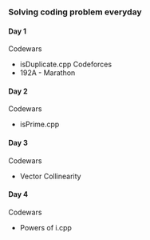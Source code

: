 ### Solving coding problem everyday
#### Day 1
Codewars
- isDuplicate.cpp
Codeforces
- 192A - Marathon

#### Day 2
Codewars
- isPrime.cpp

#### Day 3
Codewars
- Vector Collinearity

#### Day 4
Codewars
- Powers of i.cpp
